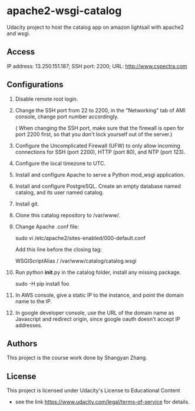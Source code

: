 # apache2-wsgi-catalog
Udacity project to host the catalog app on amazon lightsail with apache2 and wsgi.

## Access

IP address: 13.250.151.187;
SSH port: 2200;
URL: http://www.cspectra.com

## Configurations

1. Disable remote root login.

2. Change the SSH port from 22 to 2200, in the "Networking" tab of AMI console, change port number accordingly.

   ( When changing the SSH port, make sure that the firewall is open for port 2200 first, so that you don't lock yourself out of the server.)

3. Configure the Uncomplicated Firewall (UFW) to only allow incoming connections for SSH (port 2200), HTTP (port 80), and NTP (port 123).

4.  Configure the local timezone to UTC.

5.  Install and configure Apache to serve a Python mod_wsgi application.

6.  Install and configure PostgreSQL. Create an empty database named catalog, and its user named catalog. 

7.  Install git.

8.  Clone this catalog repository to /var/www/. 

9.  Change Apache .conf file:

    sudo vi  /etc/apache2/sites-enabled/000-default.conf

    Add this line before the closing tag: 

    WSGIScriptAlias / /var/www/catalog/catalog.wsgi

10. Run python __init__.py in the catalog folder, install any missing package.

    sudo -H pip install foo

11. In AWS console, give a static IP to the instance, and point the domain name to the IP.

12. In google developer console, use the URL of the domain name as Javascript and redirect origin, since google oauth doesn't accept IP addresses. 


## Authors

This project is the course work done by Shangyan Zhang.

## License

This project is licensed under Udacity's License to Educational Content 
- see the link https://www.udacity.com/legal/terms-of-service for details.


